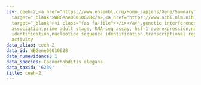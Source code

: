 ```yaml
---
csv: ceeh-2,<a href="https://www.ensembl.org/Homo_sapiens/Gene/Summary?db=core;g=WBGene00010628"
  target="_blank">WBGene00010628</a>,<a href="https://www.ncbi.nlm.nih.gov/pubmed/30894454"
  target="_blank"><i class="fas fa-file"></i></a>",genetic interference,functional
  association,prime adult stage, RNA-seq assay, hsf-1 overexpression,nucleotide sequence
  identification,nucleotide sequence identification,transcriptional regulation,up-regulates
  activity
data_alias: ceeh-2
data_id: WBGene00010628
data_numevidence: 1
data_species: Caenorhabditis elegans
data_taxid: '6239'
title: ceeh-2
---
```

